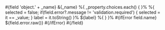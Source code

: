 \#{field 'object.' + \_name} &{\_name} %{ \_property.choices.each() { }% %{ selected = false; if(field.error?.message != 'validation.required') { selected = it == \_value; } label = it.toString() }% ${label} %{ } }% \#{ifError field.name} <span class="error">${field.error.raw()}</span> \#{/ifError} \#{/field}
